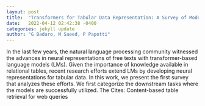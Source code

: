 ```yaml
---
layout: post
title:  "Transformers for Tabular Data Representation: A Survey of Models and Applications"
date:   2022-04-12 02:42:38 -0400
categories: jekyll update
author: "G Badaro, M Saeed, P Papotti"
---
```

In the last few years, the natural language processing community witnessed the advances in neural representations of free texts with transformer-based language models (LMs). Given the importance of knowledge available in relational tables, recent research efforts extend LMs by developing neural representations for tabular data. In this work, we present the first survey that analyzes these efforts. We first categorize the downstream tasks where the models are successfully utilized. The Cites: Content-based table retrieval for web queries